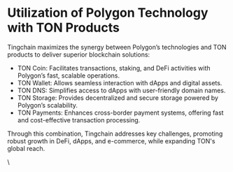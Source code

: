 # Utilization of Polygon Technology with TON Products

Tingchain maximizes the synergy between Polygon’s technologies and TON products to deliver superior blockchain solutions:

* TON Coin: Facilitates transactions, staking, and DeFi activities with Polygon’s fast, scalable operations.
* TON Wallet: Allows seamless interaction with dApps and digital assets.
* TON DNS: Simplifies access to dApps with user-friendly domain names.
* TON Storage: Provides decentralized and secure storage powered by Polygon’s scalability.
* TON Payments: Enhances cross-border payment systems, offering fast and cost-effective transaction processing.

Through this combination, Tingchain addresses key challenges, promoting robust growth in DeFi, dApps, and e-commerce, while expanding TON's global reach.

\
